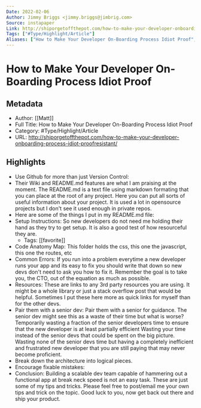 ```yaml
---
Date: 2022-02-06
Author: Jimmy Briggs <jimmy.briggs@jimbrig.com>
Source: instapaper
Link: http://shiporgetoffthepot.com/how-to-make-your-developer-onboarding-process-idiot-proofresistant/
Tags: ["#Type/Highlight/Article"]
Aliases: ["How to Make Your Developer On-Boarding Process Idiot Proof", "How to Make Your Developer On-Boarding Process Idiot Proof"]
---
```

# How to Make Your Developer On-Boarding Process Idiot Proof

## Metadata
- Author: [[Matt]]
- Full Title: How to Make Your Developer On-Boarding Process Idiot Proof
- Category: #Type/Highlight/Article
- URL: http://shiporgetoffthepot.com/how-to-make-your-developer-onboarding-process-idiot-proofresistant/

## Highlights
- Use Github for more than just Version Control:
- Their Wiki and README.md features are what I am praising at the moment.
  The README.md is a text file using markdown formating that you can place at the root of any project. Here you can put all sorts of useful information about your project. It is used a lot in opensource projects but I don't see it used enough in private repos.
- Here are some of the things I put in my README.md file:
- Setup Instructions:
  So new developers do not need me holding their hand as they try to get setup. It is also a good test of how resourceful they are.
    - Tags: [[favorite]] 
- Code Anatomy Map:
  This folder holds the css, this one the javascript, this one the routes, etc
- Common Errors:
  If you run into a problem everytime a new developer runs your app and its easy to fix you should write that down so new devs don't need to ask you how to fix it. Remember the goal is to take you, the CTO, out of the equation as much as possible.
- Resources:
  These are links to any 3rd party resources you are using. It might be a whole library or just a stack overflow post that would be helpful. Sometimes I put these here more as quick links for myself than for the other devs.
- Pair them with a senior dev:
  Pair them with a senior for guidance.
  The senior dev might see this as a waste of their time but what is worse?
  Temporarily wasting a fraction of the senior developers time to ensure that the new developer is at least partially efficient
  Wasting your time instead of the senior devs that could be spent on the big picture.
  Wasting none of the senior devs time but having a completely inefficient and frustrated new developer that you are still paying that may never become proficient.
- Break down the architecture into logical pieces.
- Encourage fixable mistakes:
- Conclusion:
  Building a scalable dev team capable of hammering out a functional app at break neck speed is not an easy task. These are just some of my tips and tricks. Please feel free to post/email me your own tips and trick on the topic. Good luck to you, now get back out there and ship your product.

